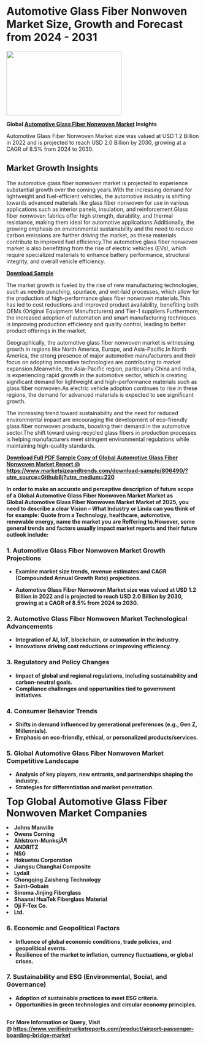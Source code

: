 <H1>Automotive Glass Fiber Nonwoven Market Size, Growth and Forecast from 2024 - 2031</H1><img class="aligncenter size-medium wp-image-584254" src="https://thirdeyenews.in/wp-content/uploads/2024/09/Global-Market-Research-300x168.jpeg" alt="" width="300" height="168" /><p><strong>Global&nbsp;<a href="https://www.marketsizeandtrends.com/download-sample/806490/?utm_source=Github8j?utm_medium=220">Automotive Glass Fiber Nonwoven Market</a> Insights</strong></p><p>Automotive Glass Fiber Nonwoven Market size was valued at USD 1.2 Billion in 2022 and is projected to reach USD 2.0 Billion by 2030, growing at a CAGR of 8.5% from 2024 to 2030.</p><p><h2>Market Growth Insights</h2> <p>The automotive glass fiber nonwoven market is projected to experience substantial growth over the coming years.With the increasing demand for lightweight and fuel-efficient vehicles, the automotive industry is shifting towards advanced materials like glass fiber nonwoven for use in various applications such as interior panels, insulation, and reinforcement.Glass fiber nonwoven fabrics offer high strength, durability, and thermal resistance, making them ideal for automotive applications.Additionally, the growing emphasis on environmental sustainability and the need to reduce carbon emissions are further driving the market, as these materials contribute to improved fuel efficiency.The automotive glass fiber nonwoven market is also benefitting from the rise of electric vehicles (EVs), which require specialized materials to enhance battery performance, structural integrity, and overall vehicle efficiency.</p> <p><strong><a href="#">Download Sample</a></strong></p> <p>The market growth is fueled by the rise of new manufacturing technologies, such as needle punching, spunlace, and wet-laid processes, which allow for the production of high-performance glass fiber nonwoven materials.This has led to cost reductions and improved product availability, benefiting both OEMs (Original Equipment Manufacturers) and Tier-1 suppliers.Furthermore, the increased adoption of automation and smart manufacturing techniques is improving production efficiency and quality control, leading to better product offerings in the market.</p> <p>Geographically, the automotive glass fiber nonwoven market is witnessing growth in regions like North America, Europe, and Asia-Pacific.In North America, the strong presence of major automotive manufacturers and their focus on adopting innovative technologies are contributing to market expansion.Meanwhile, the Asia-Pacific region, particularly China and India, is experiencing rapid growth in the automotive sector, which is creating significant demand for lightweight and high-performance materials such as glass fiber nonwoven.As electric vehicle adoption continues to rise in these regions, the demand for advanced materials is expected to see significant growth.</p> <p>The increasing trend toward sustainability and the need for reduced environmental impact are encouraging the development of eco-friendly glass fiber nonwoven products, boosting their demand in the automotive sector.The shift toward using recycled glass fibers in production processes is helping manufacturers meet stringent environmental regulations while maintaining high-quality standards.</p> <p><strong><a href="#"></p><p><span class=""><strong>Download Full PDF Sample Copy of Global Automotive Glass Fiber Nonwoven Market Report</strong> @ <a href="https://www.marketsizeandtrends.com/download-sample/806490/?utm_source=Github8j?utm_medium=220" target="_blank">https://www.marketsizeandtrends.com/download-sample/806490/?utm_source=Github8j?utm_medium=220</a></span></p><p>In order to make an accurate and perceptive description of future scope of a Global&nbsp;Automotive Glass Fiber Nonwoven Market Market as Global&nbsp;Automotive Glass Fiber Nonwoven Market Market of 2025, you need to describe a clear Vision &ndash; What Industry or Linda can you think of for example: Quote from a Technology, healthcare, automotive, renewable energy, name the market you are Reffering to.However, some general trends and factors usually impact market reports and their future outlook include:</p><h3>1.&nbsp;<strong>Automotive Glass Fiber Nonwoven Market Growth Projections</strong></h3><ul><li>Examine market size trends, revenue estimates and CAGR (Compounded Annual Growth Rate) projections.</li><li><p>Automotive Glass Fiber Nonwoven Market size was valued at USD 1.2 Billion in 2022 and is projected to reach USD 2.0 Billion by 2030, growing at a CAGR of 8.5% from 2024 to 2030.</p></li></ul><h3>2.&nbsp;<strong>Automotive Glass Fiber Nonwoven Market Technological Advancements</strong></h3><ul><li>Integration of AI, IoT, blockchain, or automation in the industry.</li><li>Innovations driving cost reductions or improving efficiency.</li></ul><h3>3.&nbsp;<strong>Regulatory and Policy Changes</strong></h3><ul><li>Impact of global and regional regulations, including sustainability and carbon-neutral goals.</li><li>Compliance challenges and opportunities tied to government initiatives.</li></ul><h3>4.&nbsp;<strong>Consumer Behavior Trends</strong></h3><ul><li>Shifts in demand influenced by generational preferences (e.g., Gen Z, Millennials).</li><li>Emphasis on eco-friendly, ethical, or personalized products/services.</li></ul><h3>5.&nbsp;<strong>Global Automotive Glass Fiber Nonwoven Market Competitive Landscape</strong></h3><ul><li>Analysis of key players, new entrants, and partnerships shaping the industry.</li><li>Strategies for differentiation and market penetration.</li></ul><p data-pm-slice="1 1 []"><span style="color: inherit; font-family: inherit; font-size: 25px;">Top Global Automotive Glass Fiber Nonwoven Market Companies</span></p><div class="" data-test-id=""><p><li>Johns Manville</li><li> Owens Corning</li><li> Ahlstrom-MunksjÃ¶</li><li> ANDRITZ</li><li> NSG</li><li> Hokuetsu Corporation</li><li> Jiangsu Changhai Composite</li><li> Lydall</li><li> Chongqing Zaisheng Technology</li><li> Saint-Gobain</li><li> Sinoma Jinjing Fiberglass</li><li> Shaanxi HuaTek Fiberglass Material</li><li> Oji F-Tex Co.</li><li> Ltd.</li></p></div><h3>6.&nbsp;<strong>Economic and Geopolitical Factors</strong></h3><ul><li>Influence of global economic conditions, trade policies, and geopolitical events.</li><li>Resilience of the market to inflation, currency fluctuations, or global crises.</li></ul><h3>7.&nbsp;<strong>Sustainability and ESG (Environmental, Social, and Governance)</strong></h3><ul><li>Adoption of sustainable practices to meet ESG criteria.</li><li>Opportunities in green technologies and circular economy principles.</li></ul><h2><strong style="font-size: 14px;">For More Information or Query, Visit @&nbsp;</strong><a style="background-color: #ffffff; font-size: 14px;" href="https://www.marketsizeandtrends.com/report/automotive-glass-fiber-nonwoven-market/" target="_blank">https://www.verifiedmarketreports.com/product/airport-passenger-boarding-bridge-market</a></h2>